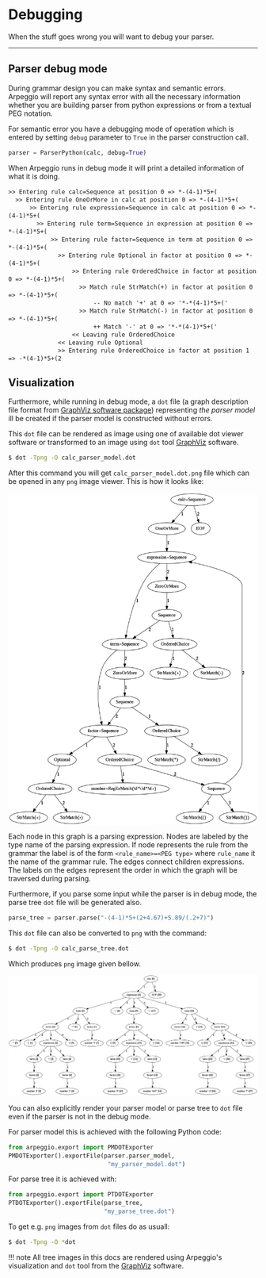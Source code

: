 # Debugging

When the stuff goes wrong you will want to debug your parser.

---

## Parser debug mode

During grammar design you can make syntax and semantic errors. Arpeggio will
report any syntax error with all the necessary information whether you are
building parser from python expressions or from a textual PEG notation.

For semantic error you have a debugging mode of operation which is entered by
setting `debug` parameter to `True` in the parser construction call. 

```python
parser = ParserPython(calc, debug=True)
```

When Arpeggio runs in debug mode it will print a detailed information of what it
is doing.

    >> Entering rule calc=Sequence at position 0 => *-(4-1)*5+(
      >> Entering rule OneOrMore in calc at position 0 => *-(4-1)*5+(
          >> Entering rule expression=Sequence in calc at position 0 => *-(4-1)*5+(
            >> Entering rule term=Sequence in expression at position 0 => *-(4-1)*5+(
                >> Entering rule factor=Sequence in term at position 0 => *-(4-1)*5+(
                  >> Entering rule Optional in factor at position 0 => *-(4-1)*5+(
                      >> Entering rule OrderedChoice in factor at position 0 => *-(4-1)*5+(
                        >> Match rule StrMatch(+) in factor at position 0 => *-(4-1)*5+(
                            -- No match '+' at 0 => '*-*(4-1)*5+('
                        >> Match rule StrMatch(-) in factor at position 0 => *-(4-1)*5+(
                            ++ Match '-' at 0 => '*-*(4-1)*5+('
                      << Leaving rule OrderedChoice
                  << Leaving rule Optional
                  >> Entering rule OrderedChoice in factor at position 1 => -*(4-1)*5+(2


## Visualization

Furthermore, while running in debug mode, a `dot` file (a graph description file
format from [GraphViz software
package](http://www.graphviz.org/content/dot-language)) representing _the parser
model_ ill be created if the parser model is constructed without errors. 

This `dot` file can be rendered as image using one of available dot viewer
software or transformed to an image using `dot` tool
[GraphViz](http://graphviz.org/) software.

```bash
$ dot -Tpng -O calc_parser_model.dot
```

After this command you will get ``calc_parser_model.dot.png`` file which can be
opened in any ``png`` image viewer. This is how it looks like:

<a href="../images/calc_parser_model.dot.png" target="_blank"><img src="../images/calc_parser_model.dot.png" style="display:block; width: 15cm; margin-left:auto; margin-right:auto;"/></a>

Each node in this graph is a parsing expression.  Nodes are labeled by the type
name of the parsing expression.  If node represents the rule from the grammar
the label is of the form `<rule_name>=<PEG type>` where `rule_name` it the
name of the grammar rule.  The edges connect children expressions. The labels on
the edges represent the order in which the graph will be traversed during
parsing.


Furthermore, if you parse some input while the parser is in debug mode, the
parse tree `dot` file will be generated also.

```python
parse_tree = parser.parse("-(4-1)*5+(2+4.67)+5.89/(.2+7)")
```
This `dot` file can also be converted to `png` with the command:

```bash
$ dot -Tpng -O calc_parse_tree.dot
```

Which produces `png` image given bellow.

<a href="../images/calc_parse_tree.dot.png" target="_blank"><img src="../images/calc_parse_tree.dot.png"/></a>

You can also explicitly render your parser model or parse tree to `dot` file
even if the parser is not in the debug mode.

For parser model this is achieved with the following Python code:

```python
from arpeggio.export import PMDOTExporter
PMDOTExporter().exportFile(parser.parser_model,
                            "my_parser_model.dot")
```

For parse tree it is achieved with:

```python
from arpeggio.export import PTDOTExporter
PTDOTExporter().exportFile(parse_tree,
                           "my_parse_tree.dot")
```

To get e.g. `png` images from `dot` files do as usuall:

```bash
$ dot -Tpng -O *dot

```


!!! note
    All tree images in this docs are rendered using Arpeggio's visualization and
    `dot` tool from the [GraphViz](http://graphviz.org/) software.

